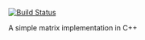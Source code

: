 [![Build Status](https://secure.travis-ci.org/chiku/cmatrix.png?branch=master)](https://travis-ci.org/chiku/cmatrix)

A simple matrix implementation in C++
